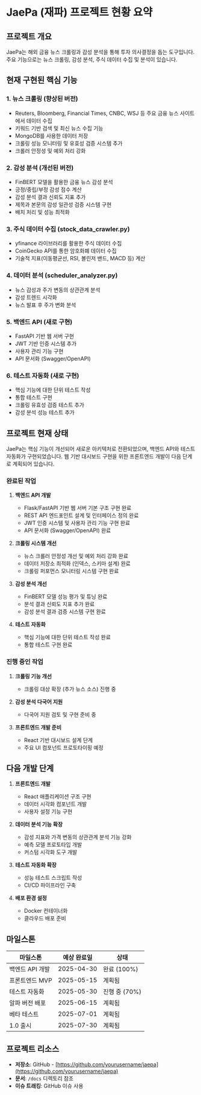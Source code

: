 # JaePa (재파) 프로젝트 현황 요약

## 프로젝트 개요
JaePa는 해외 금융 뉴스 크롤링과 감성 분석을 통해 투자 의사결정을 돕는 도구입니다. 주요 기능으로는 뉴스 크롤링, 감성 분석, 주식 데이터 수집 및 분석이 있습니다.

## 현재 구현된 핵심 기능

### 1. 뉴스 크롤링 (향상된 버전)
- Reuters, Bloomberg, Financial Times, CNBC, WSJ 등 주요 금융 뉴스 사이트에서 데이터 수집
- 키워드 기반 검색 및 최신 뉴스 수집 기능
- MongoDB를 사용한 데이터 저장
- 크롤링 성능 모니터링 및 유효성 검증 시스템 추가
- 크롤러 안정성 및 예외 처리 강화

### 2. 감성 분석 (개선된 버전)
- FinBERT 모델을 활용한 금융 뉴스 감성 분석
- 긍정/중립/부정 감성 점수 계산
- 감성 분석 결과 신뢰도 지표 추가
- 제목과 본문의 감성 일관성 검증 시스템 구현
- 배치 처리 및 성능 최적화

### 3. 주식 데이터 수집 (stock_data_crawler.py)
- yfinance 라이브러리를 활용한 주식 데이터 수집
- CoinGecko API를 통한 암호화폐 데이터 수집
- 기술적 지표(이동평균선, RSI, 볼린저 밴드, MACD 등) 계산

### 4. 데이터 분석 (scheduler_analyzer.py)
- 뉴스 감성과 주가 변동의 상관관계 분석
- 감성 트렌드 시각화
- 뉴스 발표 후 주가 변화 분석

### 5. 백엔드 API (새로 구현)
- FastAPI 기반 웹 서버 구현
- JWT 기반 인증 시스템 추가
- 사용자 관리 기능 구현
- API 문서화 (Swagger/OpenAPI)

### 6. 테스트 자동화 (새로 구현)
- 핵심 기능에 대한 단위 테스트 작성
- 통합 테스트 구현
- 크롤링 유효성 검증 테스트 추가
- 감성 분석 성능 테스트 추가

## 프로젝트 현재 상태

JaePa는 핵심 기능이 개선되어 새로운 아키텍처로 전환되었으며, 백엔드 API와 테스트 자동화가 구현되었습니다. 웹 기반 대시보드 구현을 위한 프론트엔드 개발이 다음 단계로 계획되어 있습니다.

### 완료된 작업
1. **백엔드 API 개발**
   - Flask/FastAPI 기반 웹 서버 기본 구조 구현 완료
   - REST API 엔드포인트 설계 및 인터페이스 정의 완료
   - JWT 인증 시스템 및 사용자 관리 기능 구현 완료
   - API 문서화 (Swagger/OpenAPI) 완료

2. **크롤링 시스템 개선**
   - 뉴스 크롤러 안정성 개선 및 예외 처리 강화 완료
   - 데이터 저장소 최적화 (인덱스, 스키마 설계) 완료
   - 크롤링 퍼포먼스 모니터링 시스템 구현 완료

3. **감성 분석 개선**
   - FinBERT 모델 성능 평가 및 튜닝 완료
   - 분석 결과 신뢰도 지표 추가 완료
   - 감성 분석 결과 검증 시스템 구현 완료

4. **테스트 자동화**
   - 핵심 기능에 대한 단위 테스트 작성 완료
   - 통합 테스트 구현 완료

### 진행 중인 작업
1. **크롤링 기능 개선**
   - 크롤링 대상 확장 (추가 뉴스 소스) 진행 중

2. **감성 분석 다국어 지원**
   - 다국어 지원 검토 및 구현 준비 중

3. **프론트엔드 개발 준비**
   - React 기반 대시보드 설계 단계
   - 주요 UI 컴포넌트 프로토타이핑 예정

## 다음 개발 단계

1. **프론트엔드 개발**
   - React 애플리케이션 구조 구현
   - 데이터 시각화 컴포넌트 개발
   - 사용자 설정 기능 구현

2. **데이터 분석 기능 확장**
   - 감성 지표와 가격 변동의 상관관계 분석 기능 강화
   - 예측 모델 프로토타입 개발
   - 커스텀 시각화 도구 개발

3. **테스트 자동화 확장**
   - 성능 테스트 스크립트 작성
   - CI/CD 파이프라인 구축

4. **배포 환경 설정**
   - Docker 컨테이너화
   - 클라우드 배포 준비

## 마일스톤

| 마일스톤 | 예상 완료일 | 상태 |
|---------|------------|------|
| 백엔드 API 개발 | 2025-04-30 | 완료 (100%) |
| 프론트엔드 MVP | 2025-05-15 | 계획됨 |
| 테스트 자동화 | 2025-05-30 | 진행 중 (70%) |
| 알파 버전 배포 | 2025-06-15 | 계획됨 |
| 베타 테스트 | 2025-07-01 | 계획됨 |
| 1.0 출시 | 2025-07-30 | 계획됨 |

## 프로젝트 리소스

- **저장소**: GitHub - [https://github.com/yourusername/jaepa](https://github.com/yourusername/jaepa)
- **문서**: `/docs` 디렉토리 참조
- **이슈 트래킹**: GitHub 이슈 사용
